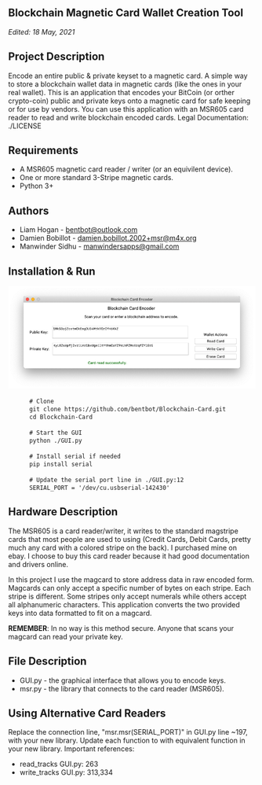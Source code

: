 Blockchain Magnetic Card Wallet Creation Tool
  ------------------

_Edited: 18  May, 2021_

  Project Description
  -------------------
  Encode an entire public & private keyset to a magnetic card.
  A simple way to store a blockchain wallet data in magnetic cards (like the ones in your real wallet). This is an application that encodes your BitCoin (or orther crypto-coin) public and private keys onto a magnetic card for safe keeping or for use by vendors. You can use this application with an MSR605 card reader to read and write blockchain encoded cards. Legal Documentation: ./LICENSE

  Requirements
  ------------------
  - A MSR605 magnetic card reader / writer (or an equivilent device).
  - One or more standard 3-Stripe magnetic cards.
  - Python 3+
  
  Authors
  ------------------
  - Liam Hogan - bentbot@outlook.com
  - Damien Bobillot - damien.bobillot.2002+msr@m4x.org
  - Manwinder Sidhu - manwindersapps@gmail.com

  Installation & Run
  ------------------
  ![Blockchain Card screenshot | May 18, 2021](https://github.com/bentbot/Blockchain-Card/blob/master/screenshot.png?raw=true)
````
      # Clone
      git clone https://github.com/bentbot/Blockchain-Card.git
      cd Blockchain-Card

      # Start the GUI
      python ./GUI.py

      # Install serial if needed
      pip install serial
 
      # Update the serial port line in ./GUI.py:12
      SERIAL_PORT = '/dev/cu.usbserial-142430'
````

  Hardware Description
  --------------------
  The MSR605 is a card reader/writer, it writes to the standard magstripe cards
  that most people are used to using (Credit Cards, Debit Cards, pretty much any
  card with a colored stripe on the back). I purchased mine on ebay. I choose to 
  buy this card reader because it had good documentation and drivers online.
  
  In this project I use the magcard to store address data in raw encoded form. 
  Magcards can only accept a specific number of bytes on each stripe. Each stripe 
  is different. Some stripes only accept numerals while others accept all alphanumeric characters.
  This application converts the two provided keys into data formatted to fit on a magcard. 
  
  **REMEMBER**: In no way is this method secure. Anyone that scans your magcard can read your private key.

  File Description
  ----------------
  - GUI.py - the graphical interface that allows you to encode keys.
  - msr.py - the library that connects to the card reader (MSR605).

  Using Alternative Card Readers
  ---------------
  Replace the connection line, "msr.msr(SERIAL_PORT)" in GUI.py line ~197, with your new library. 
  Update each function to with equivalent function in your new library. Important references:
  - read_tracks 	GUI.py: 263
  - write_tracks 	GUI.py: 313,334
